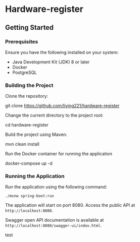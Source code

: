# Hardware-register

## Getting Started

### Prerequisites

Ensure you have the following installed on your system:

- Java Development Kit (JDK) 8 or later
- Docker
- PostgreSQL

### Building the Project
Clone the repository:

git clone https://github.com/living221/hardware-register

Change the current directory to the project root:

cd hardware-register

Build the project using Maven:

mvn clean install

Run the Docker container for running the application

docker-compose up -d

### Running the Application

Run the application using the following command:

`./mvnw spring-boot:run`

The application will start on port 8080. Access the public API at
`http://localhost:8080`.

Swagger open API documentation is available at 
`http://localhost:8080/swagger-ui/index.html`.

test